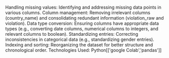 Handling missing values: Identifying and addressing missing data points in various columns.
Column management: Removing irrelevant columns (country_name) and consolidating redundant information (violation_raw and violation).
Data type conversion: Ensuring columns have appropriate data types (e.g., converting date columns, numerical columns to integers, and relevant columns to boolean).
Standardizing entries: Correcting inconsistencies in categorical data (e.g., standardizing gender entries).
Indexing and sorting: Reorganizing the dataset for better structure and chronological order.
Technologies Used: Python[['google Colab','pandas']]
